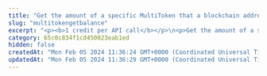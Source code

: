 ```yaml
---
title: "Get the amount of a specific MultiToken that a blockchain address holds"
slug: "multitokengetbalance"
excerpt: "<p><b>1 credit per API call</b></p>\n<p>Get the amount of a specific Multi Token (minted on the smart contract specified by the <code>contractAddress</code> path parameter in the request endpoint URL) that a blockchain address holds.</p>\n<p>This API is supported for the following blockchains:</p>\n<ul>\n<li>BNB Smart Chain</li>\n<li>Celo</li>\n<li>Ethereum</li>\n<li>Harmony</li>\n<li>Klaytn</li>\n<li>KuCoin Community Chain</li>\n<li>Polygon</li>\n</ul>"
category: 65c0c834f1cd450023eab1ed
hidden: false
createdAt: "Mon Feb 05 2024 11:36:24 GMT+0000 (Coordinated Universal Time)"
updatedAt: "Mon Feb 05 2024 11:36:29 GMT+0000 (Coordinated Universal Time)"
---
```

